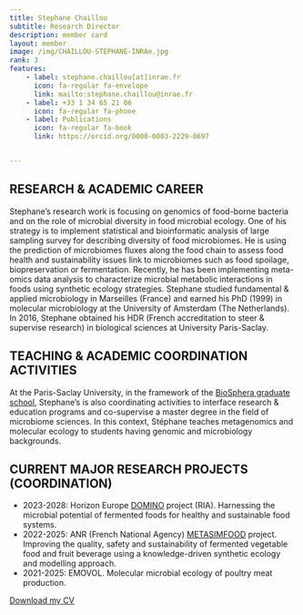 ```yaml
---
title: Stephane Chaillou
subtitle: Research Director 
description: member card
layout: member
image: /img/CHAILLOU-STEPHANE-INRAe.jpg
rank: 3
features:
    - label: stephane.chaillou[at]inrae.fr
      icon: fa-regular fa-envelope
      link: mailto:stephane.chaillou@inrae.fr
    - label: +33 1 34 65 21 06
      icon: fa-regular fa-phone
    - label: Publications
      icon: fa-regular fa-book
      link: https://orcid.org/0000-0003-2229-0697


---
```


## RESEARCH & ACADEMIC CAREER

Stephane’s research work is focusing on genomics of food-borne bacteria and on the role of microbial diversity in food microbial ecology. One of his strategy is to implement statistical and bioinformatic analysis of large sampling survey for describing diversity of food microbiomes. He is using the prediction of microbiomes fluxes along the food chain to assess food health and sustainability issues link to microbiomes such as food spoilage, biopreservation or fermentation. Recently, he has been implementing meta-omics data analysis to characterize microbial metabolic interactions in foods using synthetic ecology strategies. Stephane studied fundamental & applied microbiology in Marseilles (France) and earned his PhD (1999) in molecular microbiology at the University of Amsterdam (The Netherlands). In 2016, Stephane obtained his HDR (French accreditation to steer & supervise research) in biological sciences at University Paris-Saclay.

## TEACHING & ACADEMIC COORDINATION ACTIVITIES

At the Paris-Saclay University, in the framework of the [BioSphera graduate school](https://www.universite-paris-saclay.fr/en/graduate-schools/graduate-school-biosphera), Stephane’s is also coordinating activities to interface research & education programs and co-supervise a master degree in the field of microbiome sciences. In this context, Stéphane teaches metagenomics and molecular ecology to students having genomic and microbiology backgrounds.

## CURRENT MAJOR RESEARCH PROJECTS (COORDINATION)

- 2023-2028: Horizon Europe [DOMINO](http://fme.micalis.fr/projects/domino/) project (RIA). Harnessing the microbial potential of fermented foods for healthy and sustainable food systems.
- 2022-2025: ANR (French National Agency) [METASIMFOOD](http://fme.micalis.fr/projects/metasimfood/) project. Improving the quality, safety and sustainability of fermented vegetable food and fruit beverage using a knowledge-driven synthetic ecology and modelling approach.
- 2021-2025: EMOVOL. Molecular microbial ecology of poultry meat production.

[Download my CV](https://orcid.org/0000-0003-2229-0697)
